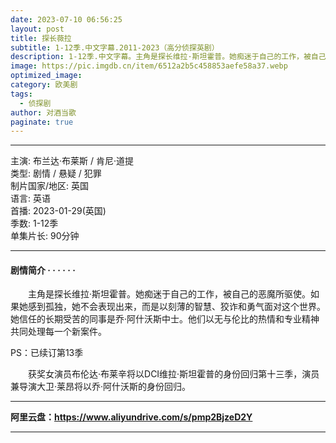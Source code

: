 ```yaml
---
date: 2023-07-10 06:56:25
layout: post
title: 探长薇拉
subtitle: 1-12季.中文字幕.2011-2023（高分侦探英剧）
description: 1-12季.中文字幕。主角是探长维拉·斯坦霍普。她痴迷于自己的工作，被自己的恶魔所驱使...
image: https://pic.imgdb.cn/item/6512a2b5c458853aefe58a37.webp
optimized_image: 
category: 欧美剧
tags:
  - 侦探剧
author: 对酒当歌
paginate: true
---
```


---

主演: 布兰达·布莱斯 / 肯尼·道提  
类型: 剧情 / 悬疑 / 犯罪  
制片国家/地区: 英国  
语言: 英语  
首播: 2023-01-29(英国)  
季数: 1-12季  
单集片长: 90分钟  

---

#### 剧情简介 · · · · · ·

　　主角是探长维拉·斯坦霍普。她痴迷于自己的工作，被自己的恶魔所驱使。如果她感到孤独，她不会表现出来，而是以刻薄的智慧、狡诈和勇气面对这个世界。她信任的长期受苦的同事是乔·阿什沃斯中士。他们以无与伦比的热情和专业精神共同处理每一个新案件。

PS：已续订第13季

　　获奖女演员布伦达·布莱辛将以DCI维拉·斯坦霍普的身份回归第十三季，演员兼导演大卫·莱昂将以乔·阿什沃斯的身份回归。

---

**阿里云盘：<https://www.aliyundrive.com/s/pmp2BjzeD2Y>**

---
